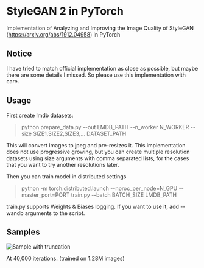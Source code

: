 # StyleGAN 2 in PyTorch

Implementation of Analyzing and Improving the Image Quality of StyleGAN (https://arxiv.org/abs/1912.04958) in PyTorch

## Notice

I have tried to match official implementation as close as possible, but maybe there are some details I missed. So please use this implementation with care.

## Usage

First create lmdb datasets:

> python prepare_data.py --out LMDB_PATH --n_worker N_WORKER --size SIZE1,SIZE2,SIZE3,... DATASET_PATH

This will convert images to jpeg and pre-resizes it. This implementation does not use progressive growing, but you can create multiple resolution datasets using size arguments with comma separated lists, for the cases that you want to try another resolutions later.

Then you can train model in distributed settings

> python -m torch.distributed.launch --nproc_per_node=N_GPU --master_port=PORT train.py --batch BATCH_SIZE LMDB_PATH

train.py supports Weights & Biases logging. If you want to use it, add --wandb arguments to the script.

## Samples

![Sample with truncation](sample.png)

At 40,000 iterations. (trained on 1.28M images)
